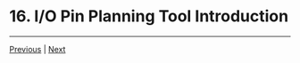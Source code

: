 # 16. I/O Pin Planning Tool Introduction

---

[Previous](./15_Documentation-Navigator.md) | [Next](./17_Create-an-IO-Pin-Planning-Project.md)